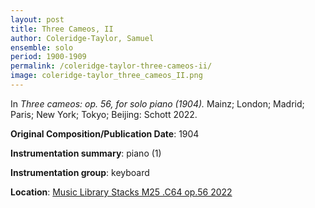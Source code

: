 ```yaml
---
layout: post
title: Three Cameos, II
author: Coleridge-Taylor, Samuel
ensemble: solo
period: 1900-1909
permalink: /coleridge-taylor-three-cameos-ii/
image: coleridge-taylor_three_cameos_II.png
---
```


In *Three cameos: op. 56, for solo piano (1904).* Mainz; London; Madrid; Paris; New York; Tokyo; Beijing: Schott 2022.

**Original Composition/Publication Date**: 1904

**Instrumentation summary**: piano (1)

**Instrumentation group**: keyboard

**Location**: <a href="https://tufts.primo.exlibrisgroup.com/permalink/01TUN_INST/1kc9gia/alma991018862970103851" target="_blank">Music Library Stacks M25 .C64 op.56 2022</a>